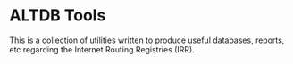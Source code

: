 # ALTDB Tools

This is a collection of utilities written to produce useful databases, reports, etc regarding the Internet Routing Registries (IRR).
